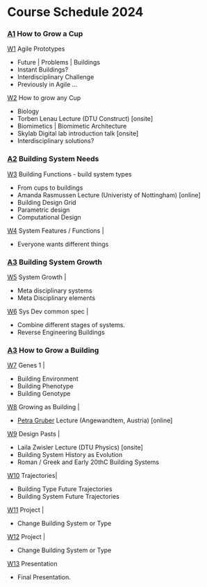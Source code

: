 # Course Schedule  2024


### [A1] How to Grow a Cup

[W1](Agile/Schedule/01)  Agile Prototypes
* Future | Problems | Buildings
* Instant Buildings?
* Interdisciplinary Challenge
* Previously in Agile ...

[W2](Agile/Schedule/02)  How to grow any Cup
* Biology
* Torben Lenau Lecture (DTU Construct) [onsite]
* Biomimetics | Biomimetic Architecture
* Skylab Digital lab introduction talk [onsite]
* Interdisciplinary solutions?

### [A2] Building System Needs

[W3](Agile/Schedule/03) Building Functions - build system types
* From cups to buildings
* Amanda Rasmussen Lecture (Univeristy of Nottingham) [online]
* Building Design Grid
* Parametric design
* Computational Design

[W4](Agile/Schedule/04) System Features / Functions |
* Everyone wants different things

### [A3] Building System Growth

[W5](Agile/Schedule/05) System Growth |
* Meta disciplinary systems
* Meta Disciplinary elements

[W6](Agile/Schedule/06) Sys Dev common spec |
* Combine different stages of systems.
* Reverse Engineering Buildings

### [A3] How to Grow a Building

[W7](Agile/Schedule/07) Genes 1 |
* Building Environment
* Building Phenotype
* Building Genotype

[W8](Agile/Schedule/08) Growing as Building |
* [Petra Gruber] Lecture (Angewandtem, Austria) [online]

[W9](Agile/Schedule/09) Design Pasts |
* Laila Zwisler Lecture (DTU Physics)  [onsite]
* Building System History as Evolution
* Roman / Greek and Early 20thC Building Systems

[W10](Agile/Schedule/10) Trajectories|
* Building Type Future Trajectories
* Building System Future Trajectories

[W11](Agile/Schedule/11) Project |
* Change Building System or Type
  
[W12](Agile/Schedule/12) Project |
* Change Building System or Type

[W13](Agile/Schedule/13) Presentation
* Final Presentation. 


<!-- LINKS -->
[Petra Gruber]: https://ioa.angewandte.at/news/petra-gruber-appointed-head-of-the-i-oa-department-of-building-construction-at-the-angewandte

[A1]: Agile/Assignments/A1
[A2]: Agile/Assignments/A2
[A3]: Agile/Assignments/A3
[A4]: Agile/Assignments/A4
[BIM]: /41934/Concepts/BIM
